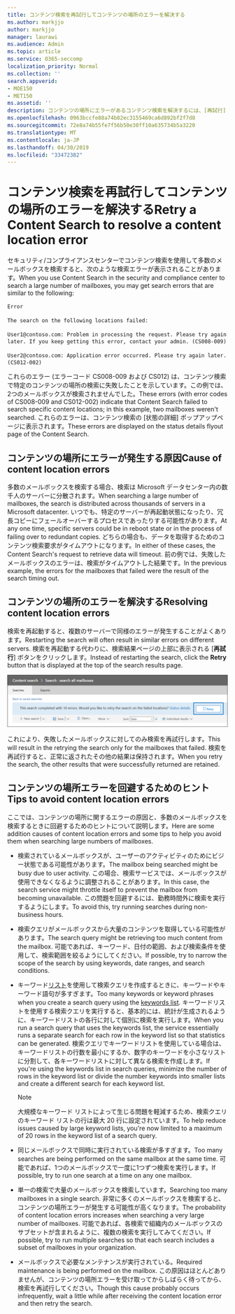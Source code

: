 ```yaml
---
title: コンテンツ検索を再試行してコンテンツの場所のエラーを解決する
ms.author: markjjo
author: markjjo
manager: laurawi
ms.audience: Admin
ms.topic: article
ms.service: O365-seccomp
localization_priority: Normal
ms.collection: ''
search.appverid:
- MOE150
- MET150
ms.assetid: ''
description: コンテンツの場所にエラーがあるコンテンツ検索を解決するには、[再試行] ボタンを使用します。
ms.openlocfilehash: 0963bccfe88a74b82ec3155469ca6d892bf2f7d8
ms.sourcegitcommit: 72e8a74b55fe7f56b50e30ff10a635734b5a3220
ms.translationtype: MT
ms.contentlocale: ja-JP
ms.lasthandoff: 04/30/2019
ms.locfileid: "33472382"
---
```

# <a name="retry-a-content-search-to-resolve-a-content-location-error"></a><span data-ttu-id="a1f0c-103">コンテンツ検索を再試行してコンテンツの場所のエラーを解決する</span><span class="sxs-lookup"><span data-stu-id="a1f0c-103">Retry a Content Search to resolve a content location error</span></span>

<span data-ttu-id="a1f0c-104">セキュリティ/コンプライアンスセンターでコンテンツ検索を使用して多数のメールボックスを検索すると、次のような検索エラーが表示されることがあります。</span><span class="sxs-lookup"><span data-stu-id="a1f0c-104">When you use Content Search in the security and compliance center to search a large number of mailboxes, you may get search errors that are similar to the following:</span></span>

```
Error

The search on the following locations failed:

User1@contoso.com: Problem in processing the request. Please try again later. If you keep getting this error, contact your admin. (CS008-009)

User2@contoso.com: Application error occurred. Please try again later. (CS012-002)
```

<span data-ttu-id="a1f0c-105">これらのエラー (エラーコード CS008-009 および CS012) は、コンテンツ検索で特定のコンテンツの場所の検索に失敗したことを示しています。この例では、2つのメールボックスが検索されませんでした。</span><span class="sxs-lookup"><span data-stu-id="a1f0c-105">These errors (with error codes of CS008-009 and CS012-002) indicate that Content Search failed to search specific content locations; in this example, two mailboxes weren't searched.</span></span> <span data-ttu-id="a1f0c-106">これらのエラーは、コンテンツ検索の [状態の詳細] ポップアップページに表示されます。</span><span class="sxs-lookup"><span data-stu-id="a1f0c-106">These errors are displayed on the status details flyout page of the Content Search.</span></span>

## <a name="cause-of-content-location-errors"></a><span data-ttu-id="a1f0c-107">コンテンツの場所にエラーが発生する原因</span><span class="sxs-lookup"><span data-stu-id="a1f0c-107">Cause of content location errors</span></span>

<span data-ttu-id="a1f0c-108">多数のメールボックスを検索する場合、検索は Microsoft データセンター内の数千人のサーバーに分散されます。</span><span class="sxs-lookup"><span data-stu-id="a1f0c-108">When searching a large number of mailboxes, the search is distributed across thousands of servers in a Microsoft datacenter.</span></span> <span data-ttu-id="a1f0c-109">いつでも、特定のサーバーが再起動状態になったり、冗長コピーにフェールオーバーするプロセスであったりする可能性があります。</span><span class="sxs-lookup"><span data-stu-id="a1f0c-109">At any one time, specific servers could be in reboot state or in the process of failing over to redundant copies.</span></span> <span data-ttu-id="a1f0c-110">どちらの場合も、データを取得するためのコンテンツ検索要求がタイムアウトになります。</span><span class="sxs-lookup"><span data-stu-id="a1f0c-110">In either of these cases, the Content Search's request to retrieve data will timeout.</span></span> <span data-ttu-id="a1f0c-111">前の例では、失敗したメールボックスのエラーは、検索がタイムアウトした結果です。</span><span class="sxs-lookup"><span data-stu-id="a1f0c-111">In the previous example, the errors for the mailboxes that failed were the result of the search timing out.</span></span>

## <a name="resolving-content-location-errors"></a><span data-ttu-id="a1f0c-112">コンテンツの場所のエラーを解決する</span><span class="sxs-lookup"><span data-stu-id="a1f0c-112">Resolving content location errors</span></span>

<span data-ttu-id="a1f0c-113">検索を再起動すると、複数のサーバーで同様のエラーが発生することがよくあります。</span><span class="sxs-lookup"><span data-stu-id="a1f0c-113">Restarting the search will often result in similar errors on different servers.</span></span> <span data-ttu-id="a1f0c-114">検索を再起動する代わりに、検索結果ページの上部に表示される [**再試行**] ボタンをクリックします。</span><span class="sxs-lookup"><span data-stu-id="a1f0c-114">Instead of restarting the search, click the **Retry** button that is displayed at the top of the search results page.</span></span>

![[再試行] ボタンをクリックしてコンテンツの場所のエラーを解決する](media/retrycontentsearch3.png)

<span data-ttu-id="a1f0c-116">これにより、失敗したメールボックスに対してのみ検索を再試行します。</span><span class="sxs-lookup"><span data-stu-id="a1f0c-116">This will result in the retrying the search only for the mailboxes that failed.</span></span> <span data-ttu-id="a1f0c-117">検索を再試行すると、正常に返されたその他の結果は保持されます。</span><span class="sxs-lookup"><span data-stu-id="a1f0c-117">When you retry the search, the other results that were successfully returned are retained.</span></span>

## <a name="tips-to-avoid-content-location-errors"></a><span data-ttu-id="a1f0c-118">コンテンツの場所エラーを回避するためのヒント</span><span class="sxs-lookup"><span data-stu-id="a1f0c-118">Tips to avoid content location errors</span></span>

<span data-ttu-id="a1f0c-119">ここでは、コンテンツの場所に関するエラーの原因と、多数のメールボックスを検索するときに回避するためのヒントについて説明します。</span><span class="sxs-lookup"><span data-stu-id="a1f0c-119">Here are some addition causes of content location errors and some tips to help you avoid them when searching large numbers of mailboxes.</span></span>

- <span data-ttu-id="a1f0c-120">検索されているメールボックスが、ユーザーのアクティビティのためにビジー状態である可能性があります。</span><span class="sxs-lookup"><span data-stu-id="a1f0c-120">The mailbox being searched might be busy due to user activity.</span></span> <span data-ttu-id="a1f0c-121">この場合、検索サービスでは、メールボックスが使用できなくなるように調整されることがあります。</span><span class="sxs-lookup"><span data-stu-id="a1f0c-121">In this case, the search service might throttle itself to prevent the mailbox from becoming unavailable.</span></span> <span data-ttu-id="a1f0c-122">この問題を回避するには、勤務時間外に検索を実行するようにします。</span><span class="sxs-lookup"><span data-stu-id="a1f0c-122">To avoid this, try running searches during non-business hours.</span></span>

- <span data-ttu-id="a1f0c-123">検索クエリがメールボックスから大量のコンテンツを取得している可能性があります。</span><span class="sxs-lookup"><span data-stu-id="a1f0c-123">The search query might be retrieving too much content from the mailbox.</span></span> <span data-ttu-id="a1f0c-124">可能であれば、キーワード、日付の範囲、および検索条件を使用して、検索範囲を絞るようにしてください。</span><span class="sxs-lookup"><span data-stu-id="a1f0c-124">If possible, try to narrow the scope of the search by using keywords, date ranges, and search conditions.</span></span>

- <span data-ttu-id="a1f0c-125">キーワード[リスト](view-keyword-statistics-for-content-search.md#get-keyword-statistics-for-content-searches)を使用して検索クエリを作成するときに、キーワードやキーワード語句が多すぎます。</span><span class="sxs-lookup"><span data-stu-id="a1f0c-125">Too many keywords or keyword phrases when you create a search query using the [keywords list](view-keyword-statistics-for-content-search.md#get-keyword-statistics-for-content-searches).</span></span> <span data-ttu-id="a1f0c-126">キーワードリストを使用する検索クエリを実行すると、基本的には、統計が生成されるように、キーワードリストの各行に対して個別に検索を実行します。</span><span class="sxs-lookup"><span data-stu-id="a1f0c-126">When you run a search query that uses the keywords list, the service essentially runs a separate search for each row in the keyword list so that statistics can be generated.</span></span> <span data-ttu-id="a1f0c-127">検索クエリでキーワードリストを使用している場合は、キーワードリストの行数を最小にするか、数字のキーワードを小さなリストに分割して、各キーワードリストに対して異なる検索を作成します。</span><span class="sxs-lookup"><span data-stu-id="a1f0c-127">If you're using the keywords list in search queries, minimize the number of rows in the keyword list or divide the number keywords into smaller lists and create a different search for each keyword list.</span></span>

  > [!NOTE]
  > <span data-ttu-id="a1f0c-128">大規模なキーワード リストによって生じる問題を軽減するため、検索クエリのキーワード リストの行は最大 20 行に設定されています。</span><span class="sxs-lookup"><span data-stu-id="a1f0c-128">To help reduce issues caused by large keyword lists, you're now limited to a maximum of 20 rows in the keyword list of a search query.</span></span>

- <span data-ttu-id="a1f0c-129">同じメールボックスで同時に実行されている検索が多すぎます。</span><span class="sxs-lookup"><span data-stu-id="a1f0c-129">Too many searches are being performed on the same mailbox at the same time.</span></span> <span data-ttu-id="a1f0c-130">可能であれば、1つのメールボックスで一度に1つずつ検索を実行します。</span><span class="sxs-lookup"><span data-stu-id="a1f0c-130">If possible, try to run one search at a time on any one mailbox.</span></span>

- <span data-ttu-id="a1f0c-131">単一の検索で大量のメールボックスを検索しています。</span><span class="sxs-lookup"><span data-stu-id="a1f0c-131">Searching too many mailboxes in a single search.</span></span> <span data-ttu-id="a1f0c-132">非常に多くのメールボックスを検索すると、コンテンツの場所エラーが発生する可能性が高くなります。</span><span class="sxs-lookup"><span data-stu-id="a1f0c-132">The probability of content location errors increases when searching a very large number of mailboxes.</span></span> <span data-ttu-id="a1f0c-133">可能であれば、各検索で組織内のメールボックスのサブセットが含まれるように、複数の検索を実行してみてください。</span><span class="sxs-lookup"><span data-stu-id="a1f0c-133">If possible, try to run multiple searches so that each search includes a subset of  mailboxes in your organization.</span></span>

- <span data-ttu-id="a1f0c-134">メールボックスで必要なメンテナンスが実行されている。</span><span class="sxs-lookup"><span data-stu-id="a1f0c-134">Required maintenance is being performed on the mailbox.</span></span> <span data-ttu-id="a1f0c-135">この原因はほとんどありませんが、コンテンツの場所エラーを受け取ってからしばらく待ってから、検索を再試行してください。</span><span class="sxs-lookup"><span data-stu-id="a1f0c-135">Though this cause probably occurs infrequently, wait a little while after receiving the content location error and then retry the search.</span></span>
